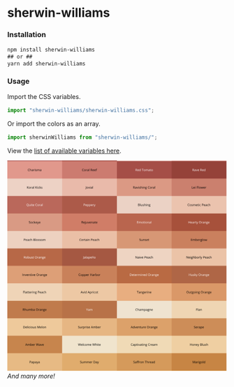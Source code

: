 # sherwin-williams

### Installation

```
npm install sherwin-williams
## or ##
yarn add sherwin-williams
```

### Usage

Import the CSS variables.

```jsx
import "sherwin-williams/sherwin-williams.css";
```

Or import the colors as an array.

```jsx
import sherwinWilliams from "sherwin-williams/";
```

View the [list of available variables here](./sherwin-william.css).

![](./screenshot.png)
_And many more!_
